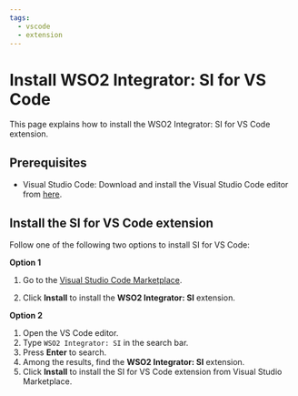 ```yaml
---
tags:
  - vscode
  - extension
---
```


# Install WSO2 Integrator: SI for VS Code

This page explains how to install the WSO2 Integrator: SI for VS Code extension.

## Prerequisites

<!--
- Java Development Kit (JDK)
    1. Download and install Java SE Development Kit (JDK) version 21.
    2. Set the `JAVA_HOME` environment variable in the system settings.
-->

- Visual Studio Code: Download and install the Visual Studio Code editor from <a target="_blank" href="https://code.visualstudio.com/download">here</a>.

## Install the SI for VS Code extension

Follow one of the following two options to install SI for VS Code:

**Option 1**

1. Go to the <a target="_blank" href="https://marketplace.visualstudio.com/items?itemName=WSO2.streaming-integrator">Visual Studio Code Marketplace</a>.

2. Click **Install** to install the **WSO2 Integrator: SI** extension.

**Option 2**

1. Open the VS Code editor.
2. Type `WSO2 Integrator: SI` in the search bar.
3. Press **Enter** to search.
4. Among the results, find the **WSO2 Integrator: SI** extension.
5. Click **Install** to install the SI for VS Code extension from Visual Studio Marketplace.
